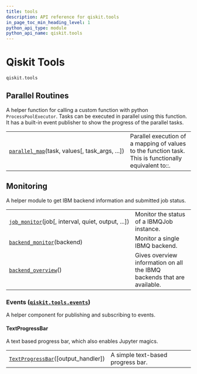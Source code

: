```yaml
---
title: tools
description: API reference for qiskit.tools
in_page_toc_min_heading_level: 1
python_api_type: module
python_api_name: qiskit.tools
---
```


<span id="module-qiskit.tools" />

# Qiskit Tools

<span id="module-qiskit.tools" />

`qiskit.tools`

## Parallel Routines

A helper function for calling a custom function with python `ProcessPoolExecutor`. Tasks can be executed in parallel using this function. It has a built-in event publisher to show the progress of the parallel tasks.

|                                                                                                           |                                                                                                       |
| --------------------------------------------------------------------------------------------------------- | ----------------------------------------------------------------------------------------------------- |
| [`parallel_map`](qiskit.tools.parallel_map "qiskit.tools.parallel_map")(task, values\[, task\_args, ...]) | Parallel execution of a mapping of values to the function task. This is functionally equivalent to::. |

## Monitoring

A helper module to get IBM backend information and submitted job status.

|                                                                                                            |                                                                         |
| ---------------------------------------------------------------------------------------------------------- | ----------------------------------------------------------------------- |
| [`job_monitor`](qiskit.tools.job_monitor "qiskit.tools.job_monitor")(job\[, interval, quiet, output, ...]) | Monitor the status of a IBMQJob instance.                               |
| [`backend_monitor`](qiskit.tools.backend_monitor "qiskit.tools.backend_monitor")(backend)                  | Monitor a single IBMQ backend.                                          |
| [`backend_overview`](qiskit.tools.backend_overview "qiskit.tools.backend_overview")()                      | Gives overview information on all the IBMQ backends that are available. |

<span id="module-qiskit.tools.events" />

### Events ([`qiskit.tools.events`](#module-qiskit.tools.events "qiskit.tools.events"))

A helper component for publishing and subscribing to events.

#### TextProgressBar

A text based progress bar, which also enables Jupyter magics.

|                                                                                                                    |                                   |
| ------------------------------------------------------------------------------------------------------------------ | --------------------------------- |
| [`TextProgressBar`](qiskit.tools.events.TextProgressBar "qiskit.tools.events.TextProgressBar")(\[output\_handler]) | A simple text-based progress bar. |

